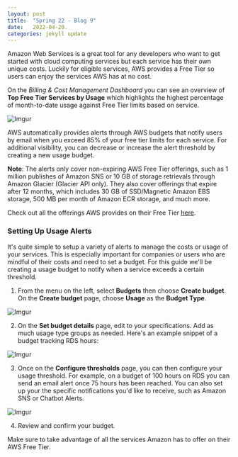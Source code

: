 ```yaml
---
layout: post
title:  "Spring 22 - Blog 9"
date:   2022-04-20.
categories: jekyll update
---
```


Amazon Web Services is a great tool for any developers who want to get started with cloud computing services but each service has their own unique costs. Luckily for eligible services, AWS provides a Free Tier so users can enjoy the services AWS has at no cost. 

On the *Billing & Cost Management Dashboard* you can see an overview of **Top Free Tier Services by Usage** which highlights the highest percentage of month-to-date usage against Free Tier limits based on service.

![Imgur](https://i.imgur.com/VTUSMFr.png)

AWS automatically provides alerts through AWS budgets that notify users by email when you exceed 85% of your free tier limits for each service. For additional visibility, you can decrease or increase the alert threshold by creating a new usage budget. 

**Note**: The alerts only cover non-expiring AWS Free Tier offerings, such as 1 million publishes of Amazon SNS or 10 GB of storage retrievals through Amazon Glacier (Glacier API only). They also cover offerings that expire after 12 months, which includes 30 GB of SSD/Magnetic Amazon EBS storage, 500 MB per month of Amazon ECR storage, and much more.

Check out all the offerings AWS provides on their Free Tier [here][free-tier].

<h3>Setting Up Usage Alerts</h3>

It's quite simple to setup a variety of alerts to manage the costs or usage of your services. This is especially important for companies or users who are mindful of their costs and need to set a budget. For this guide we'll be creating a usage budget to notify when a service exceeds a certain threshold.
 
1. From the menu on the left, select **Budgets** then choose **Create budget**. On the **Create budget** page, choose **Usage** as the **Budget Type**.

![Imgur](https://i.imgur.com/uB6CuGZ.png)

2. On the **Set budget details** page, edit to your specifications. Add as much usage type groups as needed. Here's an example snippet of a budget tracking RDS hours: 

![Imgur](https://i.imgur.com/hXCa3UW.png)

3. Once on the **Configure thresholds** page, you can then configure your usage threshold. For example, on a budget of 100 hours on RDS you can send an email alert once 75 hours has been reached. You can also set up your the specific notifications you'd like to receive, such as Amazon SNS or Chatbot Alerts.

![Imgur](https://i.imgur.com/Bty2jZm.png)

4. Review and confirm your budget.

Make sure to take advantage of all the services Amazon has to offer on their AWS Free Tier.

[free-tier]: https://aws.amazon.com/free/?all-free-tier.sort-by=item.additionalFields.SortRank&all-free-tier.sort-order=asc&awsm.page-all-free-tier=1
